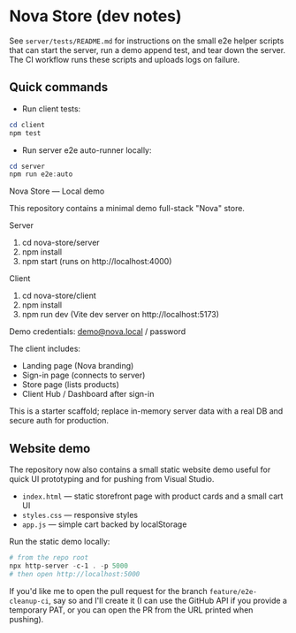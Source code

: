 # Nova Store (dev notes)

See `server/tests/README.md` for instructions on the small e2e helper scripts that can start the server, run a demo append test, and tear down the server. The CI workflow runs these scripts and uploads logs on failure.

Quick commands
--------------
- Run client tests:

```powershell
cd client
npm test
```

- Run server e2e auto-runner locally:

```powershell
cd server
npm run e2e:auto
```
Nova Store — Local demo

This repository contains a minimal demo full-stack "Nova" store.

Server
1. cd nova-store/server
2. npm install
3. npm start (runs on http://localhost:4000)

Client
1. cd nova-store/client
2. npm install
3. npm run dev (Vite dev server on http://localhost:5173)

Demo credentials: demo@nova.local / password

The client includes:
- Landing page (Nova branding)
- Sign-in page (connects to server)
- Store page (lists products)
- Client Hub / Dashboard after sign-in

This is a starter scaffold; replace in-memory server data with a real DB and secure auth for production.

Website demo
-----------

The repository now also contains a small static website demo useful for quick UI prototyping and for pushing from Visual Studio.

- `index.html` — static storefront page with product cards and a small cart UI
- `styles.css` — responsive styles
- `app.js` — simple cart backed by localStorage

Run the static demo locally:

```powershell
# from the repo root
npx http-server -c-1 . -p 5000
# then open http://localhost:5000
```

If you'd like me to open the pull request for the branch `feature/e2e-cleanup-ci`, say so and I'll create it (I can use the GitHub API if you provide a temporary PAT, or you can open the PR from the URL printed when pushing).
